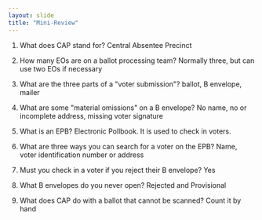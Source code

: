 ```yaml
---
layout: slide
title: "Mini-Review"
---
```


1.  What does CAP stand for?   Central Absentee Precinct

2.  How many EOs are on a ballot processing team?   Normally three, but can use two EOs if necessary

3.  What are the three parts of a "voter submission"?  ballot, B envelope, mailer

4.  What are some "material omissions" on a B envelope? No name, no or incomplete address, missing voter signature

5.  What is an EPB?  Electronic Pollbook.  It is used to check in voters.

6.  What are three ways you can search for a voter on the EPB? Name, voter identification number or address

7.  Must you check in a voter if you reject their B envelope?  Yes

8.  What B envelopes do you never open?  Rejected and Provisional

9.  What does CAP do with a ballot that cannot be scanned? Count it by hand
